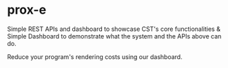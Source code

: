 # prox-e
Simple REST APIs and dashboard to showcase CST's core functionalities &
Simple Dashboard to demonstrate what the system and the APIs above can do.


Reduce your program's rendering costs using our dashboard.